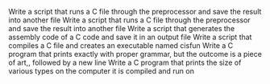 Write a script that runs a C file through the preprocessor and save the result into another file
Write a script that runs a C file through the preprocessor and save the result into another file
Write a script that generates the assembly code of a C code and save it in an output file
Write a script that compiles a C file and creates an executable named cisfun
Write a C program that prints exactly with proper grammar, but the outcome is a piece of art,, followed by a new line
Write a C program that prints the size of various types on the computer it is compiled and run on
